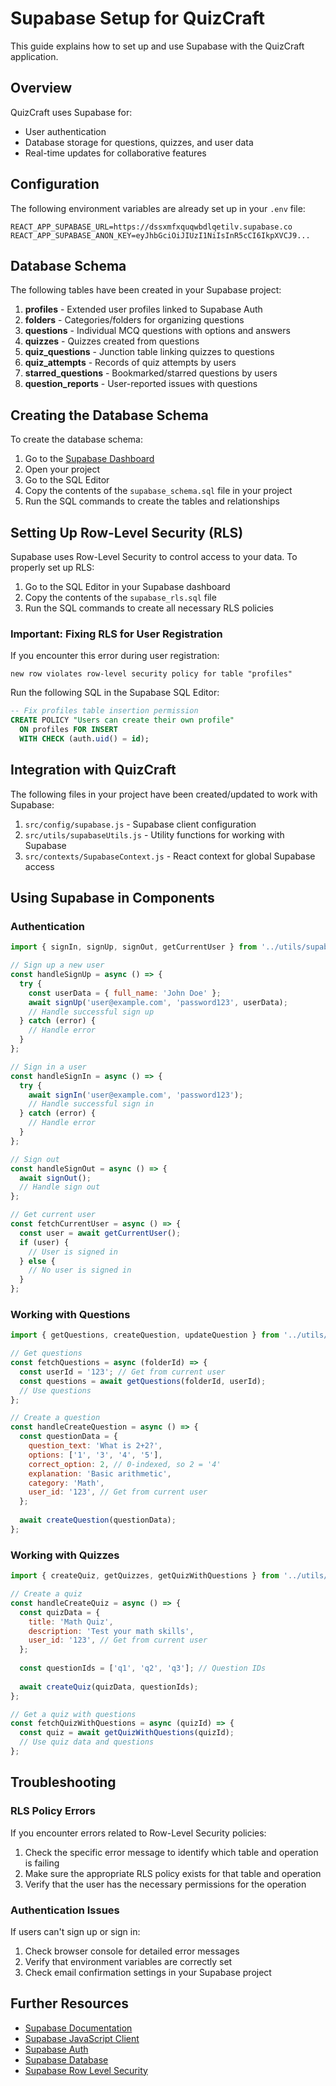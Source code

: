 # Supabase Setup for QuizCraft

This guide explains how to set up and use Supabase with the QuizCraft application.

## Overview

QuizCraft uses Supabase for:
- User authentication
- Database storage for questions, quizzes, and user data
- Real-time updates for collaborative features

## Configuration

The following environment variables are already set up in your `.env` file:

```
REACT_APP_SUPABASE_URL=https://dssxmfxquqwbdlqetilv.supabase.co
REACT_APP_SUPABASE_ANON_KEY=eyJhbGciOiJIUzI1NiIsInR5cCI6IkpXVCJ9...
```

## Database Schema

The following tables have been created in your Supabase project:

1. **profiles** - Extended user profiles linked to Supabase Auth
2. **folders** - Categories/folders for organizing questions
3. **questions** - Individual MCQ questions with options and answers
4. **quizzes** - Quizzes created from questions
5. **quiz_questions** - Junction table linking quizzes to questions
6. **quiz_attempts** - Records of quiz attempts by users
7. **starred_questions** - Bookmarked/starred questions by users
8. **question_reports** - User-reported issues with questions

## Creating the Database Schema

To create the database schema:

1. Go to the [Supabase Dashboard](https://app.supabase.com/)
2. Open your project
3. Go to the SQL Editor
4. Copy the contents of the `supabase_schema.sql` file in your project
5. Run the SQL commands to create the tables and relationships

## Setting Up Row-Level Security (RLS)

Supabase uses Row-Level Security to control access to your data. To properly set up RLS:

1. Go to the SQL Editor in your Supabase dashboard
2. Copy the contents of the `supabase_rls.sql` file 
3. Run the SQL commands to create all necessary RLS policies

### Important: Fixing RLS for User Registration

If you encounter this error during user registration:
```
new row violates row-level security policy for table "profiles"
```

Run the following SQL in the Supabase SQL Editor:

```sql
-- Fix profiles table insertion permission
CREATE POLICY "Users can create their own profile" 
  ON profiles FOR INSERT 
  WITH CHECK (auth.uid() = id);
```

## Integration with QuizCraft

The following files in your project have been created/updated to work with Supabase:

1. `src/config/supabase.js` - Supabase client configuration
2. `src/utils/supabaseUtils.js` - Utility functions for working with Supabase
3. `src/contexts/SupabaseContext.js` - React context for global Supabase access

## Using Supabase in Components

### Authentication

```jsx
import { signIn, signUp, signOut, getCurrentUser } from '../utils/supabaseUtils';

// Sign up a new user
const handleSignUp = async () => {
  try {
    const userData = { full_name: 'John Doe' };
    await signUp('user@example.com', 'password123', userData);
    // Handle successful sign up
  } catch (error) {
    // Handle error
  }
};

// Sign in a user
const handleSignIn = async () => {
  try {
    await signIn('user@example.com', 'password123');
    // Handle successful sign in
  } catch (error) {
    // Handle error
  }
};

// Sign out
const handleSignOut = async () => {
  await signOut();
  // Handle sign out
};

// Get current user
const fetchCurrentUser = async () => {
  const user = await getCurrentUser();
  if (user) {
    // User is signed in
  } else {
    // No user is signed in
  }
};
```

### Working with Questions

```jsx
import { getQuestions, createQuestion, updateQuestion } from '../utils/supabaseUtils';

// Get questions
const fetchQuestions = async (folderId) => {
  const userId = '123'; // Get from current user
  const questions = await getQuestions(folderId, userId);
  // Use questions
};

// Create a question
const handleCreateQuestion = async () => {
  const questionData = {
    question_text: 'What is 2+2?',
    options: ['1', '3', '4', '5'],
    correct_option: 2, // 0-indexed, so 2 = '4'
    explanation: 'Basic arithmetic',
    category: 'Math',
    user_id: '123', // Get from current user
  };
  
  await createQuestion(questionData);
};
```

### Working with Quizzes

```jsx
import { createQuiz, getQuizzes, getQuizWithQuestions } from '../utils/supabaseUtils';

// Create a quiz
const handleCreateQuiz = async () => {
  const quizData = {
    title: 'Math Quiz',
    description: 'Test your math skills',
    user_id: '123', // Get from current user
  };
  
  const questionIds = ['q1', 'q2', 'q3']; // Question IDs
  
  await createQuiz(quizData, questionIds);
};

// Get a quiz with questions
const fetchQuizWithQuestions = async (quizId) => {
  const quiz = await getQuizWithQuestions(quizId);
  // Use quiz data and questions
};
```

## Troubleshooting

### RLS Policy Errors

If you encounter errors related to Row-Level Security policies:

1. Check the specific error message to identify which table and operation is failing
2. Make sure the appropriate RLS policy exists for that table and operation
3. Verify that the user has the necessary permissions for the operation

### Authentication Issues

If users can't sign up or sign in:

1. Check browser console for detailed error messages
2. Verify that environment variables are correctly set
3. Check email confirmation settings in your Supabase project

## Further Resources

- [Supabase Documentation](https://supabase.com/docs)
- [Supabase JavaScript Client](https://supabase.com/docs/reference/javascript/introduction)
- [Supabase Auth](https://supabase.com/docs/guides/auth)
- [Supabase Database](https://supabase.com/docs/guides/database)
- [Supabase Row Level Security](https://supabase.com/docs/guides/auth/row-level-security) 